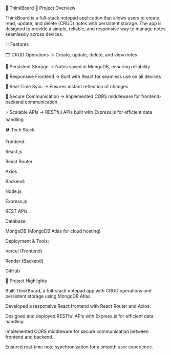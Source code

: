📝 ThinkBoard
📌 Project Overview

ThinkBoard is a full-stack notepad application that allows users to create, read, update, and delete (CRUD) notes with persistent storage. The app is designed to provide a simple, reliable, and responsive way to manage notes seamlessly across devices.

✨ Features

🗂️ CRUD Operations → Create, update, delete, and view notes

💾 Persistent Storage → Notes saved in MongoDB, ensuring reliability

📱 Responsive Frontend → Built with React for seamless use on all devices

🔄 Real-Time Sync → Ensures instant reflection of changes

🔐 Secure Communication → Implemented CORS middleware for frontend-backend communication

⚡ Scalable APIs → RESTful APIs built with Express.js for efficient data handling

🛠️ Tech Stack

Frontend:

React.js

React Router

Axios

Backend:

Node.js

Express.js

REST APIs

Database:

MongoDB (MongoDB Atlas for cloud hosting)

Deployment & Tools:

Vercel (Frontend)

Render (Backend)

GitHub

🚀 Project Highlights

Built ThinkBoard, a full-stack notepad app with CRUD operations and persistent storage using MongoDB Atlas.

Developed a responsive React frontend with React Router and Axios.

Designed and deployed RESTful APIs with Express.js for efficient data handling.

Implemented CORS middleware for secure communication between frontend and backend.

Ensured real-time note synchronization for a smooth user experience.
